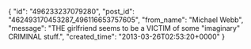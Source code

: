  {
   "id": "496233237079280",
   "post_id": "462493170453287_496116653757605",
   "from_name": "Michael Webb",
   "message": "THE girlfriend seems to be a VICTIM of some \"imaginary\" CRIMINAL stuff.",
   "created_time": "2013-03-26T02:53:20+0000"
 }
